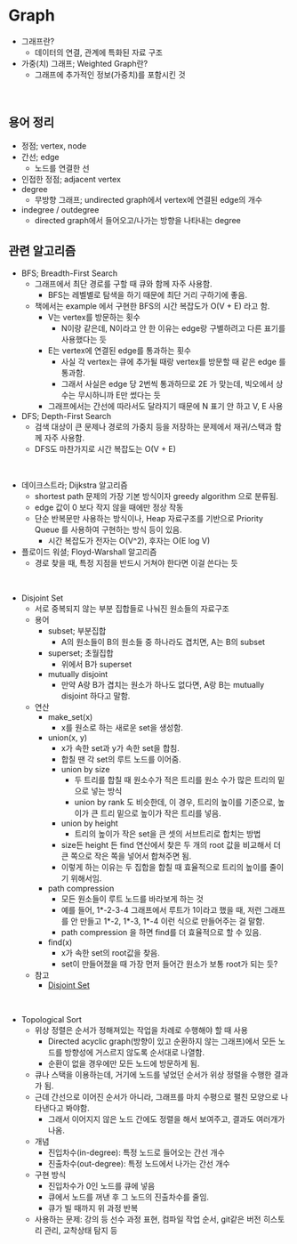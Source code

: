 # Graph

- 그래프란?
    - 데이터의 연결, 관계에 특화된 자료 구조
- 가중(치) 그래프; Weighted Graph란?
    - 그래프에 추가적인 정보(가중치)를 포함시킨 것

<br/>

## 용어 정리

- 정점; vertex, node
- 간선; edge
    - 노드를 연결한 선
- 인접한 정점; adjacent vertex
- degree
    - 무방향 그래프; undirected graph에서 vertex에 연결된 edge의 개수
- indegree / outdegree
    - directed graph에서 들어오고/나가는 방향을 나타내는 degree


## 관련 알고리즘
- BFS; Breadth-First Search
    - 그래프에서 최단 경로를 구할 때 큐와 함께 자주 사용함.
        - BFS는 레벨별로 탐색을 하기 때문에 최단 거리 구하기에 좋음.
    - 책에서는 example 에서 구현한 BFS의 시간 복잡도가 O(V + E) 라고 함.
        - V는 vertex를 방문하는 횟수
            - N이랑 같은데, N이라고 안 한 이유는 edge랑 구별하려고 다른 표기를 사용했다는 듯
        - E는 vertex에 연결된 edge를 통과하는 횟수
            - 사실 각 vertex는 큐에 추가될 때랑 vertex를 방문할 때 같은 edge 를 통과함.
            - 그래서 사실은 edge 당 2번씩 통과하므로 2E 가 맞는데, 빅오에서 상수는 무시하니까 E만 썼다는 듯
        - 그래프에서는 간선에 따라서도 달라지기 때문에 N 표기 안 하고 V, E 사용
- DFS; Depth-First Search
    - 검색 대상이 큰 문제나 경로의 가중치 등을 저장하는 문제에서 재귀/스택과 함께 자주 사용함.
    - DFS도 마찬가지로 시간 복잡도는 O(V + E)

<br/>

- 데이크스트라; Dijkstra 알고리즘
    - shortest path 문제의 가장 기본 방식이자 greedy algorithm 으로 분류됨.
    - edge 값이 0 보다 작지 않을 때에만 정상 작동
    - 단순 반복문만 사용하는 방식이나, Heap 자료구조를 기반으로 Priority Queue 를 사용하여 구현하는 방식 등이 있음.
        - 시간 복잡도가 전자는 O(V^2), 후자는 O(E log V)
- 플로이드 워셜; Floyd-Warshall 알고리즘
    - 경로 찾을 때, 특정 지점을 반드시 거쳐야 한다면 이걸 쓴다는 듯

<br/>

- Disjoint Set
    - 서로 중복되지 않는 부분 집합들로 나눠진 원소들의 자료구조
    - 용어
        - subset; 부분집합
            - A의 원소들이 B의 원소들 중 하나라도 겹치면, A는 B의 subset
        - superset; 초월집합
            - 위에서 B가 superset
        - mutually disjoint
            - 만약 A랑 B가 겹치는 원소가 하나도 없다면, A랑 B는 mutually disjoint 하다고 말함.
    - 연산
        - make_set(x)
            - x를 원소로 하는 새로운 set을 생성함.
        - union(x, y)
            - x가 속한 set과 y가 속한 set을 합침.
            - 합칠 땐 각 set의 루트 노드를 이어줌.
            - union by size
                - 두 트리를 합칠 때 원소수가 적은 트리를 원소 수가 많은 트리의 밑으로 넣는 방식
                - union by rank 도 비슷한데, 이 경우, 트리의 높이를 기준으로, 높이가 큰 트리 밑으로 높이가 작은 트리를 넣음.
            - union by height
                - 트리의 높이가 작은 set을 큰 셋의 서브트리로 합치는 방법
            - size든 height 든 find 연산에서 찾은 두 개의 root 값을 비교해서 더 큰 쪽으로 작은 쪽을 넣어서 합쳐주면 됨.
            - 이렇게 하는 이유는 두 집합을 합칠 때 효율적으로 트리의 높이를 줄이기 위해서임.
        - path compression
            - 모든 원소들이 루트 노드를 바라보게 하는 것
            - 예를 들어, 1*-2-3-4 그래프에서 루트가 1이라고 했을 때, 저런 그래프를 안 만들고 1*-2, 1*-3, 1*-4 이런 식으로 만들어주는 걸 말함.
            - path compression 을 하면 find를 더 효율적으로 할 수 있음.
        - find(x)
            - x가 속한 set의 root값을 찾음.
            - set이 만들어졌을 때 가장 먼저 들어간 원소가 보통 root가 되는 듯?
    - 참고
        - [Disjoint Set](https://ratsgo.github.io/data%20structure&algorithm/2017/11/12/disjointset/)

<br/>

- Topological Sort
    - 위상 정렬은 순서가 정해져있는 작업을 차례로 수행해야 할 때 사용
        - Directed acyclic graph(방향이 있고 순환하지 않는 그래프)에서 모든 노드를 방향성에 거스르지 않도록 순서대로 나열함.
        - 순환이 없을 경우에만 모든 노드에 방문하게 됨.
    - 큐나 스택을 이용하는데, 거기에 노드를 넣었던 순서가 위상 정렬을 수행한 결과가 됨.
    - 근데 간선으로 이어진 순서가 아니라, 그래프를 마치 수평으로 펼친 모양으로 나타낸다고 봐야함.
        - 그래서 이어지지 않은 노드 간에도 정렬을 해서 보여주고, 결과도 여러개가 나옴.
    - 개념
        - 진입차수(in-degree): 특정 노드로 들어오는 간선 개수
        - 진출차수(out-degree): 특정 노드에서 나가는 간선 개수
    - 구현 방식
        - 진입차수가 0인 노드를 큐에 넣음
        - 큐에서 노드를 꺼낸 후 그 노드의 진출차수를 줄임.
        - 큐가 빌 때까지 위 과정 반복
    - 사용하는 문제: 강의 등 선수 과정 표현, 컴파일 작업 순서, git같은 버전 히스토리 관리, 교착상태 탐지 등